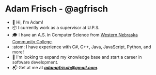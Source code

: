 # Adam Frisch - @agfrisch
- :wave: Hi, I'm Adam!
- :package: I currently work as a supervisor at U.P.S.
- :mortar_board: I have an A.S. in Computer Science from [Western Nebraska Community College](https://www.wncc.edu).
- :atom: I have experience with C#, C++, Java, JavaScript, Python, and more!
- :mag_right: I'm looking to expand my knowledge base and start a career in software development.
- :mailbox_with_mail: Get at me at ***<adamgfrisch@gmail.com>***.
 

<!--
**agfrisch/agfrisch** is a ✨ _special_ ✨ repository because its `README.md` (this file) appears on your GitHub profile.

Here are some ideas to get you started:

- 🔭 I’m currently working on ...
- 🌱 I’m currently learning ...
- 👯 I’m looking to collaborate on ...
- 🤔 I’m looking for help with ...
- 💬 Ask me about ...
- 📫 How to reach me: ...
- 😄 Pronouns: ...
- ⚡ Fun fact: ...
-->
